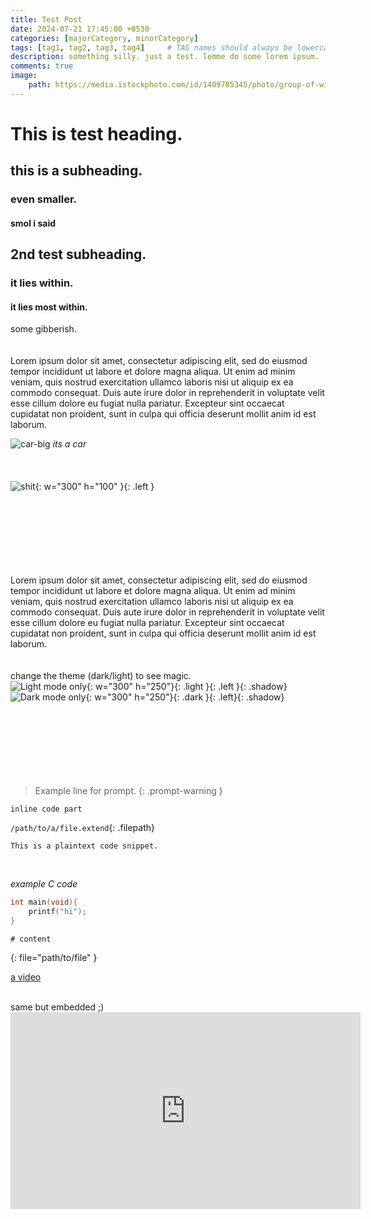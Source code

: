 ```yaml
---
title: Test Post
date: 2024-07-21 17:45:00 +0530
categories: [majorCategory, minorCategory]
tags: [tag1, tag2, tag3, tag4]     # TAG names should always be lowercase
description: something silly. just a test. lemme do some lorem ipsum.
comments: true
image:
    path: https://media.istockphoto.com/id/1409785345/photo/group-of-wildlife-safari-zoo-animals-together-isolated.webp?b=1&s=612x612&w=0&k=20&c=n-M4oPO7eCW0mjinq5OXHHbRUHz_UKmYcpWYdEfTUtU=
---
```


# This is test heading.

## this is a subheading.

### even smaller.
#### smol i said <br>

## 2nd test subheading.
### it lies within.
#### it lies most within.

some gibberish.
<br><br><br>
Lorem ipsum dolor sit amet, consectetur adipiscing elit, sed do eiusmod tempor incididunt ut labore et dolore magna aliqua. Ut enim ad minim veniam, quis nostrud exercitation ullamco laboris nisi ut aliquip ex ea commodo consequat. Duis aute irure dolor in reprehenderit in voluptate velit esse cillum dolore eu fugiat nulla pariatur. Excepteur sint occaecat cupidatat non proident, sunt in culpa qui officia deserunt mollit anim id est laborum.

![car-big](https://burst.shopifycdn.com/photos/beautiful-cat.jpg?width=1000&format=pjpg&exif=0&iptc=0)
_its a car_
<br><br><br><br>
![shit](https://burst.shopifycdn.com/photos/beautiful-cat.jpg?width=1000&format=pjpg&exif=0&iptc=0){: w="300" h="100" }{: .left }

<br><br><br><br><br><br><br>
Lorem ipsum dolor sit amet, consectetur adipiscing elit, sed do eiusmod tempor incididunt ut labore et dolore magna aliqua. Ut enim ad minim veniam, quis nostrud exercitation ullamco laboris nisi ut aliquip ex ea commodo consequat. Duis aute irure dolor in reprehenderit in voluptate velit esse cillum dolore eu fugiat nulla pariatur. Excepteur sint occaecat cupidatat non proident, sunt in culpa qui officia deserunt mollit anim id est laborum.
<br><br><br>
change the theme (dark/light) to see magic.<br>
![Light mode only](https://t4.ftcdn.net/jpg/05/94/73/85/360_F_594738529_4xBMlqybD1GSSXW1O38hz3RrslofiYDo.jpg){: w="300" h="250"}{: .light }{: .left }{: .shadow}
![Dark mode only](https://t4.ftcdn.net/jpg/00/34/63/05/360_F_34630533_idU28NwfPERv0kzDy8fSOKMXgn7Y9AWi.jpg){: w="300" h="250"}{: .dark }{: .left}{: .shadow}
<br><br><br><br><br><br><br><br>

> Example line for prompt.
{: .prompt-warning }

`inline code part`

`/path/to/a/file.extend`{: .filepath}

```
This is a plaintext code snippet.
```
<br>

_example C code_

```c
int main(void){
    printf("hi");
}
```

```shell
# content
```
{: file="path/to/file" }

[a video](https://youtu.be/FvmwiYB7HRc?si=wE8v_ymlrPPW4ec2)

<br>
same but embedded ;)

<iframe width="560" height="315" src="https://www.youtube.com/embed/FvmwiYB7HRc?si=WRGi_EANvD3sWnLS" title="YouTube video player" frameborder="0" allow="accelerometer; autoplay; clipboard-write; encrypted-media; gyroscope; picture-in-picture; web-share" referrerpolicy="strict-origin-when-cross-origin" allowfullscreen></iframe>